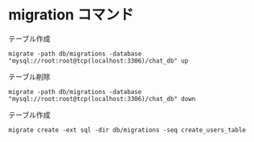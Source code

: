 # migration コマンド

テーブル作成

`migrate -path db/migrations -database "mysql://root:root@tcp(localhost:3306)/chat_db" up`

テーブル削除

`migrate -path db/migrations -database "mysql://root:root@tcp(localhost:3306)/chat_db" down  `

テーブル作成

`migrate create -ext sql -dir db/migrations -seq create_users_table `
